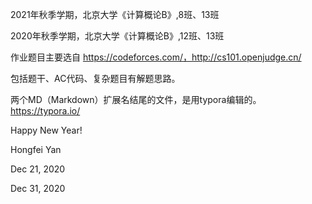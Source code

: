 2021年秋季学期，北京大学《计算概论B》,8班、13班

2020年秋季学期，北京大学《计算概论B》,12班、13班




作业题目主要选自 https://codeforces.com/，http://cs101.openjudge.cn/

包括题干、AC代码、复杂题目有解题思路。



两个MD（Markdown）扩展名结尾的文件，是用typora编辑的。https://typora.io/

Happy New Year!



Hongfei Yan

Dec 21, 2020

Dec 31, 2020